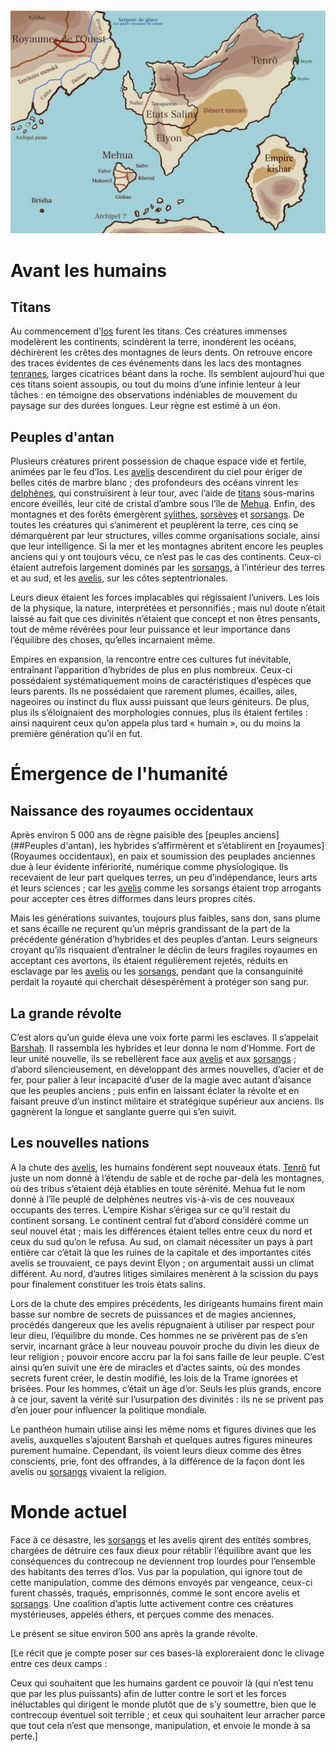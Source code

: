 
```table-of-contents
```
![carte_v2](../Illustrations/carte_v2.png)

# Avant les humains

## Titans

Au commencement d’[Ios](Dieux/Ios.md) furent les titans. Ces créatures immenses modelèrent les continents, scindèrent la terre, inondèrent les océans, déchirèrent les crêtes des montagnes de leurs dents.
On retrouve encore des traces évidentes de ces événements dans les lacs des montagnes [tenranes](Tenrô.md), larges cicatrices béant dans la roche. Ils semblent aujourd’hui que ces titans soient assoupis, ou tout du moins d’une infinie lenteur à leur tâches : en témoigne des observations indéniables de mouvement du paysage sur des durées longues. Leur règne est estimé à un éon. 

## Peuples d'antan

Plusieurs créatures prirent possession de chaque espace vide et fertile, animées par le feu d’Ios. Les [avelis](Avelis.md) descendirent du ciel pour ériger de belles cités de marbre blanc ; des profondeurs des océans vinrent les [delphènes](Delphènes.md), qui construisirent à leur tour, avec l’aide de [titans](#Titans) sous-marins encore éveillés, leur cité de cristal d’ambre sous l’île de [Mehua](Mehua). Enfin, des montagnes et des forêts émergèrent [sylithes](Sylithes.md), [sorsèves](Sorsèves.md) et [sorsangs](Sorsangs). De toutes les créatures qui s’animèrent et peuplèrent la terre, ces cinq se démarquèrent par leur structures, villes comme organisations sociale, ainsi que leur intelligence.
Si la mer et les montagnes abritent encore les peuples anciens qui y ont toujours vécu, ce n’est pas le cas des continents. Ceux-ci étaient autrefois largement dominés par les [sorsangs](Sorsangs), à l’intérieur des terres et au sud, et les [avelis](Avelis), sur les côtes septentrionales.  
 
Leurs dieux étaient les forces implacables qui régissaient l’univers. Les lois de la physique, la nature, interprétées et personnifiés ; mais nul doute n’était laissé au fait que ces divinités n’étaient que concept et non êtres pensants, tout de même révérées pour leur puissance et leur importance dans l’équilibre des choses, qu’elles incarnaient même.

Empires en expansion, la rencontre entre ces cultures fut inévitable, entraînant l’apparition d’hybrides de plus en plus nombreux. Ceux-ci possédaient systématiquement moins de caractéristiques d’espèces que leurs parents. Ils ne possédaient que rarement plumes, écailles, ailes, nageoires ou instinct du flux aussi puissant que leurs géniteurs. De plus, plus ils s’éloignaient des morphologies connues, plus ils étaient fertiles : ainsi naquirent ceux qu’on appela plus tard « humain », ou du moins la première génération qu’il en fut.

#  Émergence de l'humanité

## Naissance des royaumes occidentaux

Après environ 5 000 ans de règne paisible des [peuples anciens](##Peuples d'antan), les hybrides s’affirmèrent et s’établirent en [royaumes](Royaumes occidentaux), en paix et soumission des peuplades anciennes due à leur évidente infériorité, numérique comme physiologique. Ils recevaient de leur part quelques terres, un peu d’indépendance, leurs arts et leurs sciences ; car les [avelis](Avelis) comme les sorsangs étaient trop arrogants pour accepter ces êtres difformes dans leurs propres cités.

Mais les générations suivantes, toujours plus faibles, sans don, sans plume et sans écaille ne reçurent qu’un mépris grandissant de la part de la précédente génération d’hybrides et des peuples d’antan. Leurs seigneurs croyant qu’ils risquaient d’entraîner le déclin de leurs fragiles royaumes en acceptant ces avortons, ils étaient régulièrement rejetés, réduits en esclavage par les [avelis](Avelis) ou les [sorsangs](Sorsangs), pendant que la consanguinité perdait la royauté qui cherchait désespérément à protéger son sang pur.

## La grande révolte

C’est alors qu’un guide éleva une voix forte parmi les esclaves. Il s’appelait [Barshah](Barshah). Il rassembla les hybrides et leur donna le nom d’Homme. Fort de leur unité nouvelle, ils se rebellèrent face aux [avelis](Avelis) et aux [sorsangs](Sorsangs) ; d’abord silencieusement, en développant des armes nouvelles, d’acier et de fer, pour palier à leur incapacité d’user de la magie avec autant d’aisance que les peuples anciens ; puis enfin en laissant éclater la révolte et en faisant preuve d’un instinct militaire et stratégique supérieur aux anciens. Ils gagnèrent la longue et sanglante guerre qui s’en suivit.

## Les nouvelles nations

A la chute des [avelis](Avelis), les humains fondèrent sept nouveaux états. [Tenrô](Tenrô) fut juste un nom donné à l’étendu de sable et de roche par-delà les montagnes, où des tribus s’étaient déjà établies en toute sérénité. Mehua fut le nom donné à l’île peuplé de delphènes neutres vis-à-vis de ces nouveaux occupants des terres. L’empire Kishar s’érigea sur ce qu’il restait du continent sorsang. Le continent central fut d’abord considéré comme un seul nouvel état ; mais les différences étaient telles entre ceux du nord et ceux du sud qu’on le refusa. Au sud, on clamait nécessiter un pays à part entière car c’était là que les ruines de la capitale et des importantes cités avelis se trouvaient, ce pays devint Elyon ; on argumentait aussi un climat différent. Au nord, d’autres litiges similaires menèrent à la scission du pays pour finalement constituer les trois états salins.

Lors de la chute des empires précédents, les dirigeants humains firent main basse sur nombre de secrets de puissances et de magies anciennes, procédés dangereux que les avelis répugnaient à utiliser par respect pour leur dieu, l’équilibre du monde. Ces hommes ne se privèrent pas de s’en servir, incarnant grâce à leur nouveau pouvoir proche du divin les dieux de leur religion ; pouvoir encore accru par la foi sans faille de leur peuple. C’est ainsi qu’en suivit une ère de miracles et d’actes saints, où des mondes secrets furent créer, le destin modifié, les lois de la Trame ignorées et brisées. Pour les hommes, c’était un âge d’or. Seuls les plus grands, encore à ce jour, savent la vérité sur l’usurpation des divinités : ils ne se privent pas d’en jouer pour influencer la politique mondiale.

Le panthéon humain utilise ainsi les même noms et figures divines que les avelis, auxquelles s’ajoutent Barshah et quelques autres figures mineures purement humaine. Cependant, ils voient leurs dieux comme des êtres conscients, prie, font des offrandes, à la différence de la façon dont les avelis ou [sorsangs](Sorsangs) vivaient la religion.

# Monde actuel

Face à ce désastre, les [sorsangs](Sorsangs) et les avelis qirent des entités sombres, chargées de détruire ces faux dieux pour rétablir l’équilibre avant que les conséquences du contrecoup ne deviennent trop lourdes pour l’ensemble des habitants des terres d’Ios. Vus par la population, qui ignore tout de cette manipulation, comme des démons envoyés par vengeance, ceux-ci furent chassés, traqués, emprisonnés, comme le sont encore avelis et [sorsangs](Sorsangs). Une coalition d’aptis lutte activement contre ces créatures mystérieuses, appelés éthers, et perçues comme des menaces.

Le présent se situe environ 500 ans après la grande révolte.

[Le récit que je compte poser sur ces bases-là exploreraient donc le clivage entre ces deux camps :

Ceux qui souhaitent que les humains gardent ce pouvoir là (qui n’est tenu que par les plus puissants) afin de lutter contre le sort et les forces inéluctables qui dirigent le monde plutôt que de s’y soumettre, bien que le contrecoup éventuel soit terrible ; et ceux qui souhaitent leur arracher parce que tout cela n’est que mensonge, manipulation, et envoie le monde à sa perte.]

